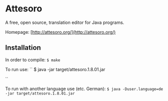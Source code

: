 # Attesoro

A free, open source, translation editor for Java programs.

Homepage: [http://attesoro.org/](http://attesoro.org/)

## Installation

In order to compile:
``
$ make 
``

To run use:
``
$ java -jar target/attesoro.1.8.01.jar

``

To run with another language use (etc. German):
``
$ java -Duser.language=de -jar target/attesoro.1.8.01.jar
``

